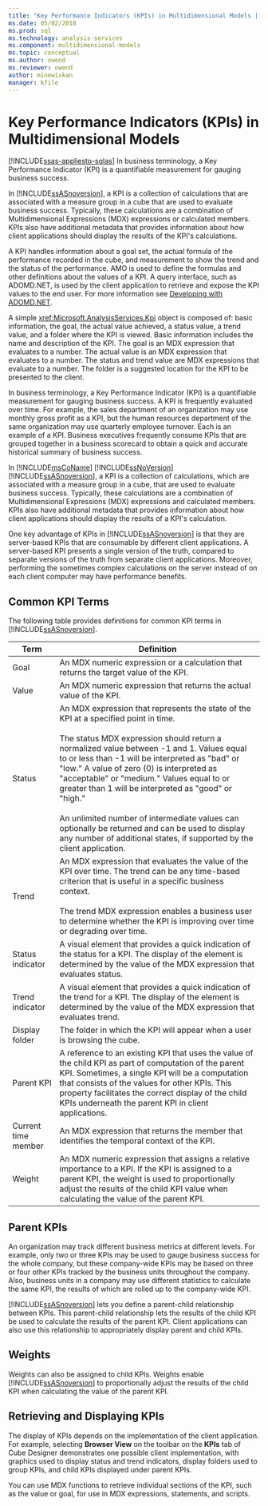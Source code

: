 ```yaml
---
title: "Key Performance Indicators (KPIs) in Multidimensional Models | Microsoft Docs"
ms.date: 05/02/2018
ms.prod: sql
ms.technology: analysis-services
ms.component: multidimensional-models
ms.topic: conceptual
ms.author: owend
ms.reviewer: owend
author: minewiskan
manager: kfile
---
```

# Key Performance Indicators (KPIs) in Multidimensional Models
[!INCLUDE[ssas-appliesto-sqlas](../../includes/ssas-appliesto-sqlas.md)]
  In business terminology, a Key Performance Indicator (KPI) is a quantifiable measurement for gauging business success.  
  
 In [!INCLUDE[ssASnoversion](../../includes/ssasnoversion-md.md)], a KPI is a collection of calculations that are associated with a measure group in a cube that are used to evaluate business success. Typically, these calculations are a combination of Multidimensional Expressions (MDX) expressions or calculated members. KPIs also have additional metadata that provides information about how client applications should display the results of the KPI's calculations.  
  
 A KPI handles information about a goal set, the actual formula of the performance recorded in the cube, and measurement to show the trend and the status of the performance. AMO is used to define the formulas and other definitions about the values of a KPI. A query interface, such as ADOMD.NET, is used by the client application to retrieve and expose the KPI values to the end user. For more information see [Developing with ADOMD.NET](../../analysis-services/multidimensional-models/adomd-net/developing-with-adomd-net.md).  
  
 A simple <xref:Microsoft.AnalysisServices.Kpi> object is composed of: basic information, the goal, the actual value achieved, a status value, a trend value, and a folder where the KPI is viewed. Basic information includes the name and description of the KPI. The goal is an MDX expression that evaluates to a number. The actual value is an MDX expression that evaluates to a number. The status and trend value are MDX expressions that evaluate to a number. The folder is a suggested location for the KPI to be presented to the client.  
  
 In business terminology, a Key Performance Indicator (KPI) is a quantifiable measurement for gauging business success. A KPI is frequently evaluated over time. For example, the sales department of an organization may use monthly gross profit as a KPI, but the human resources department of the same organization may use quarterly employee turnover. Each is an example of a KPI. Business executives frequently consume KPIs that are grouped together in a business scorecard to obtain a quick and accurate historical summary of business success.  
  
 In [!INCLUDE[msCoName](../../includes/msconame-md.md)] [!INCLUDE[ssNoVersion](../../includes/ssnoversion-md.md)] [!INCLUDE[ssASnoversion](../../includes/ssasnoversion-md.md)], a KPI is a collection of calculations, which are associated with a measure group in a cube, that are used to evaluate business success. Typically, these calculations are a combination of Multidimensional Expressions (MDX) expressions and calculated members. KPIs also have additional metadata that provides information about how client applications should display the results of a KPI's calculation.  
  
 One key advantage of KPIs in [!INCLUDE[ssASnoversion](../../includes/ssasnoversion-md.md)] is that they are server-based KPIs that are consumable by different client applications. A server-based KPI presents a single version of the truth, compared to separate versions of the truth from separate client applications. Moreover, performing the sometimes complex calculations on the server instead of on each client computer may have performance benefits.  
  
## Common KPI Terms  
 The following table provides definitions for common KPI terms in [!INCLUDE[ssASnoversion](../../includes/ssasnoversion-md.md)].  
  
|Term|Definition|  
|----------|----------------|  
|Goal|An MDX numeric expression or a calculation that returns the target value of the KPI.|  
|Value|An MDX numeric expression that returns the actual value of the KPI.|  
|Status|An MDX expression that represents the state of the KPI at a specified point in time.<br /><br /> The status MDX expression should return a normalized value between -1 and 1. Values equal to or less than -1 will be interpreted as "bad" or "low." A value of zero (0) is interpreted as "acceptable" or "medium." Values equal to or greater than 1 will be interpreted as "good" or "high."<br /><br /> An unlimited number of intermediate values can optionally be returned and can be used to display any number of additional states, if supported by the client application.|  
|Trend|An MDX expression that evaluates the value of the KPI over time. The trend can be any time-based criterion that is useful in a specific business context.<br /><br /> The trend MDX expression enables a business user to determine whether the KPI is improving over time or degrading over time.|  
|Status indicator|A visual element that provides a quick indication of the status for a KPI. The display of the element is determined by the value of the MDX expression that evaluates status.|  
|Trend indicator|A visual element that provides a quick indication of the trend for a KPI. The display of the element is determined by the value of the MDX expression that evaluates trend.|  
|Display folder|The folder in which the KPI will appear when a user is browsing the cube.|  
|Parent KPI|A reference to an existing KPI that uses the value of the child KPI as part of computation of the parent KPI. Sometimes, a single KPI will be a computation that consists of the values for other KPIs. This property facilitates the correct display of the child KPIs underneath the parent KPI in client applications.|  
|Current time member|An MDX expression that returns the member that identifies the temporal context of the KPI.|  
|Weight|An MDX numeric expression that assigns a relative importance to a KPI. If the KPI is assigned to a parent KPI, the weight is used to proportionally adjust the results of the child KPI value when calculating the value of the parent KPI.|  
  
## Parent KPIs  
 An organization may track different business metrics at different levels. For example, only two or three KPIs may be used to gauge business success for the whole company, but these company-wide KPIs may be based on three or four other KPIs tracked by the business units throughout the company. Also, business units in a company may use different statistics to calculate the same KPI, the results of which are rolled up to the company-wide KPI.  
  
 [!INCLUDE[ssASnoversion](../../includes/ssasnoversion-md.md)] lets you define a parent-child relationship between KPIs. This parent-child relationship lets the results of the child KPI be used to calculate the results of the parent KPI. Client applications can also use this relationship to appropriately display parent and child KPIs.  
  
## Weights  
 Weights can also be assigned to child KPIs. Weights enable [!INCLUDE[ssASnoversion](../../includes/ssasnoversion-md.md)] to proportionally adjust the results of the child KPI when calculating the value of the parent KPI.  
  
## Retrieving and Displaying KPIs  
 The display of KPIs depends on the implementation of the client application. For example, selecting **Browser View** on the toolbar on the **KPIs** tab of Cube Designer demonstrates one possible client implementation, with graphics used to display status and trend indicators, display folders used to group KPIs, and child KPIs displayed under parent KPIs.  
  
 You can use MDX functions to retrieve individual sections of the KPI, such as the value or goal, for use in MDX expressions, statements, and scripts.  
  
  
